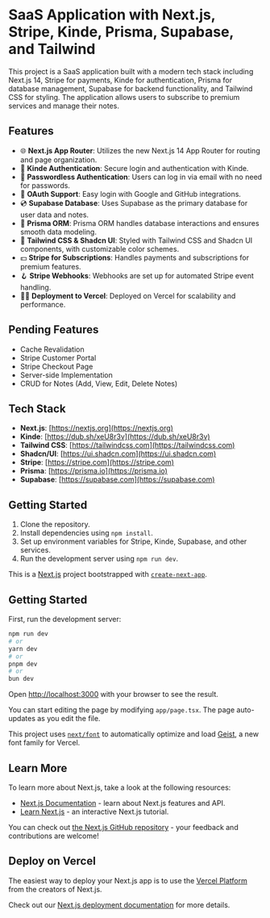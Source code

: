 # SaaS Application with Next.js, Stripe, Kinde, Prisma, Supabase, and Tailwind

This project is a SaaS application built with a modern tech stack including Next.js 14, Stripe for payments, Kinde for authentication, Prisma for database management, Supabase for backend functionality, and Tailwind CSS for styling. The application allows users to subscribe to premium services and manage their notes.

## Features

- 🌐 **Next.js App Router**: Utilizes the new Next.js 14 App Router for routing and page organization.
- 🔐 **Kinde Authentication**: Secure login and authentication with Kinde.
- 📧 **Passwordless Authentication**: Users can log in via email with no need for passwords.
- 🔑 **OAuth Support**: Easy login with Google and GitHub integrations.
- 💿 **Supabase Database**: Uses Supabase as the primary database for user data and notes.
- 💨 **Prisma ORM**: Prisma ORM handles database interactions and ensures smooth data modeling.
- 🎨 **Tailwind CSS & Shadcn UI**: Styled with Tailwind CSS and Shadcn UI components, with customizable color schemes.
- 💵 **Stripe for Subscriptions**: Handles payments and subscriptions for premium features.
- 🪝 **Stripe Webhooks**: Webhooks are set up for automated Stripe event handling.
- 😶‍🌫️ **Deployment to Vercel**: Deployed on Vercel for scalability and performance.

## Pending Features

- Cache Revalidation
- Stripe Customer Portal
- Stripe Checkout Page
- Server-side Implementation
- CRUD for Notes (Add, View, Edit, Delete Notes)

## Tech Stack

- **Next.js**: [https://nextjs.org](https://nextjs.org)
- **Kinde**: [https://dub.sh/xeU8r3v](https://dub.sh/xeU8r3v)
- **Tailwind CSS**: [https://tailwindcss.com](https://tailwindcss.com)
- **Shadcn/UI**: [https://ui.shadcn.com](https://ui.shadcn.com)
- **Stripe**: [https://stripe.com](https://stripe.com)
- **Prisma**: [https://prisma.io](https://prisma.io)
- **Supabase**: [https://supabase.com](https://supabase.com)

## Getting Started

1. Clone the repository.
2. Install dependencies using `npm install`.
3. Set up environment variables for Stripe, Kinde, Supabase, and other services.
4. Run the development server using `npm run dev`.


This is a [Next.js](https://nextjs.org) project bootstrapped with [`create-next-app`](https://nextjs.org/docs/app/api-reference/cli/create-next-app).

## Getting Started

First, run the development server:

```bash
npm run dev
# or
yarn dev
# or
pnpm dev
# or
bun dev
```

Open [http://localhost:3000](http://localhost:3000) with your browser to see the result.

You can start editing the page by modifying `app/page.tsx`. The page auto-updates as you edit the file.

This project uses [`next/font`](https://nextjs.org/docs/app/building-your-application/optimizing/fonts) to automatically optimize and load [Geist](https://vercel.com/font), a new font family for Vercel.

## Learn More

To learn more about Next.js, take a look at the following resources:

- [Next.js Documentation](https://nextjs.org/docs) - learn about Next.js features and API.
- [Learn Next.js](https://nextjs.org/learn) - an interactive Next.js tutorial.

You can check out [the Next.js GitHub repository](https://github.com/vercel/next.js) - your feedback and contributions are welcome!

## Deploy on Vercel

The easiest way to deploy your Next.js app is to use the [Vercel Platform](https://vercel.com/new?utm_medium=default-template&filter=next.js&utm_source=create-next-app&utm_campaign=create-next-app-readme) from the creators of Next.js.

Check out our [Next.js deployment documentation](https://nextjs.org/docs/app/building-your-application/deploying) for more details.
